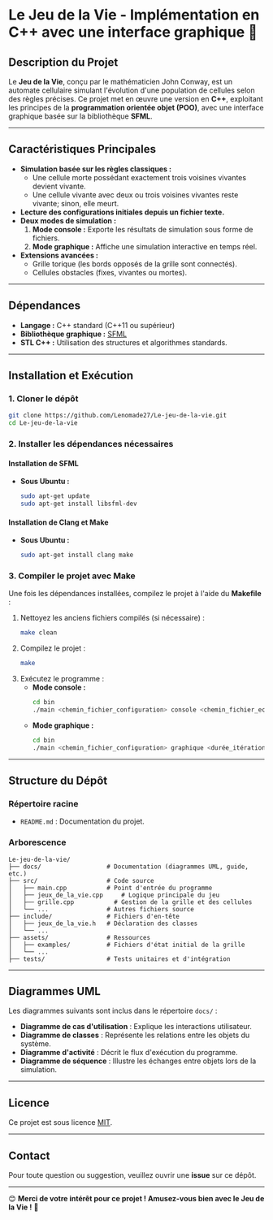 
# **Le Jeu de la Vie - Implémentation en C++ avec une interface graphique** 🧬

## **Description du Projet**

Le **Jeu de la Vie**, conçu par le mathématicien John Conway, est un automate cellulaire simulant l'évolution d'une population de cellules selon des règles précises. Ce projet met en œuvre une version en **C++**, exploitant les principes de la **programmation orientée objet (POO)**, avec une interface graphique basée sur la bibliothèque **SFML**.

---

## **Caractéristiques Principales**

- **Simulation basée sur les règles classiques :**
  - Une cellule morte possédant exactement trois voisines vivantes devient vivante.
  - Une cellule vivante avec deux ou trois voisines vivantes reste vivante; sinon, elle meurt.
- **Lecture des configurations initiales depuis un fichier texte.**
- **Deux modes de simulation :**
  1. **Mode console :** Exporte les résultats de simulation sous forme de fichiers.
  2. **Mode graphique :** Affiche une simulation interactive en temps réel.
- **Extensions avancées :**
  - Grille torique (les bords opposés de la grille sont connectés).
  - Cellules obstacles (fixes, vivantes ou mortes).

---

## **Dépendances**
- **Langage :** C++ standard (C++11 ou supérieur)
- **Bibliothèque graphique :** [SFML](https://www.sfml-dev.org/)
- **STL C++ :** Utilisation des structures et algorithmes standards.

---

## **Installation et Exécution**

### **1. Cloner le dépôt**
```bash
git clone https://github.com/Lenomade27/Le-jeu-de-la-vie.git
cd Le-jeu-de-la-vie
```

### **2. Installer les dépendances nécessaires**

#### **Installation de SFML**
- **Sous Ubuntu :**
  ```bash
  sudo apt-get update
  sudo apt-get install libsfml-dev

#### **Installation de Clang et Make**
- **Sous Ubuntu :**
  ```bash
  sudo apt-get install clang make
  ```

### **3. Compiler le projet avec Make**

Une fois les dépendances installées, compilez le projet à l'aide du **Makefile** :
1. Nettoyez les anciens fichiers compilés (si nécessaire) :
   ```bash
   make clean
   ```
2. Compilez le projet :
   ```bash
   make
   ```
3. Exécutez le programme :
   - **Mode console :**
     ```bash
     cd bin
     ./main <chemin_fichier_configuration> console <chemin_fichier_ecriture>
     ```
   - **Mode graphique :**
     ```bash
     cd bin
     ./main <chemin_fichier_configuration> graphique <durée_itération>
     ```

---

## **Structure du Dépôt**

### **Répertoire racine**
- `README.md` : Documentation du projet.

### **Arborescence**
```
Le-jeu-de-la-vie/
├── docs/                  # Documentation (diagrammes UML, guide, etc.)
├── src/                   # Code source
│   ├── main.cpp           # Point d'entrée du programme
│   ├── jeux_de_la_vie.cpp     # Logique principale du jeu
│   ├── grille.cpp           # Gestion de la grille et des cellules
│   └── ...                # Autres fichiers source
├── include/               # Fichiers d'en-tête
│   ├── jeux_de_la_vie.h   # Déclaration des classes
│   └── ...
├── assets/                # Ressources
│   ├── examples/          # Fichiers d'état initial de la grille
│   └── ...
├── tests/                 # Tests unitaires et d'intégration

```
---

## **Diagrammes UML**

Les diagrammes suivants sont inclus dans le répertoire `docs/` :
- **Diagramme de cas d'utilisation** : Explique les interactions utilisateur.
- **Diagramme de classes** : Représente les relations entre les objets du système.
- **Diagramme d'activité** : Décrit le flux d'exécution du programme.
- **Diagramme de séquence** : Illustre les échanges entre objets lors de la simulation.

---

## **Licence**

Ce projet est sous licence [MIT](./LICENSE).

---

## **Contact**

Pour toute question ou suggestion, veuillez ouvrir une **issue** sur ce dépôt.

---

😊 **Merci de votre intérêt pour ce projet ! Amusez-vous bien avec le Jeu de la Vie !** 🎉
